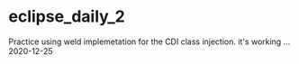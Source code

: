 # eclipse_daily_2
Practice using weld implemetation for the CDI class injection.
it's working ... 2020-12-25

